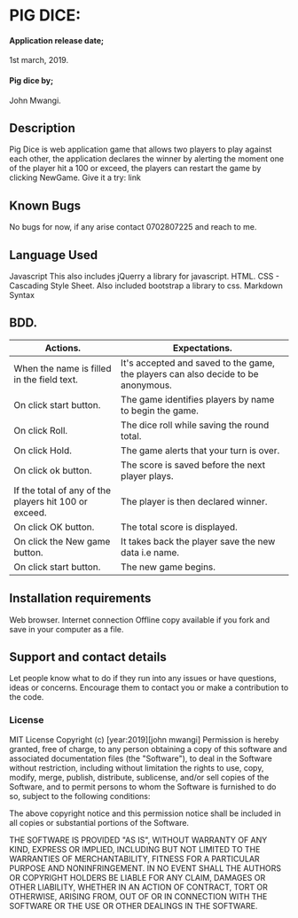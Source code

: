 # PIG DICE:

#### Application release date;

1st march, 2019.

#### Pig dice by;

John Mwangi.

## Description

Pig Dice is web application game that allows two players to play against each other, the application declares the winner by alerting the moment one of the player hit a 100 or exceed, the players can restart the game by clicking NewGame. Give it a try: link

## Known Bugs

No bugs for now, if any arise contact 0702807225 and reach to me.

## Language Used

Javascript This also includes jQuerry a library for javascript.
HTML.
CSS - Cascading Style Sheet. Also included bootstrap a library to css.
Markdown Syntax

## BDD.

| Actions.                                              | Expectations.                                                                     |
| ----------------------------------------------------- | --------------------------------------------------------------------------------- |
| When the name is filled in the field text.            | It's accepted and saved to the game, the players can also decide to be anonymous. |
| On click start button.                                | The game identifies players by name to begin the game.                            |
| On click Roll.                                        | The dice roll while saving the round total.                                       |
| On click Hold.                                        | The game alerts that your turn is over.                                           |
| On click ok button.                                   | The score is saved before the next player plays.                                  |
| If the total of any of the players hit 100 or exceed. | The player is then declared winner.                                               |
| On click OK button.                                   | The total score is displayed.                                                     |
| On click the New game button.                         | It takes back the player save the new data i.e name.                              |
| On click start button.                                | The new game begins.                                                              |

## Installation requirements
Web browser.
Internet connection Offline copy available if you fork and save in your computer as a file.


## Support and contact details

Let people know what to do if they run into any issues or have questions, ideas or concerns.  Encourage them to contact you or make a contribution to the code.

### License

MIT License
Copyright (c) [year:2019][john mwangi]
Permission is hereby granted, free of charge, to any person obtaining a copy of this software and associated documentation files (the "Software"), to deal in the Software without restriction, including without limitation the rights to use, copy, modify, merge, publish, distribute, sublicense, and/or sell copies of the Software, and to permit persons to whom the Software is furnished to do so, subject to the following conditions:

The above copyright notice and this permission notice shall be included in all copies or substantial portions of the Software.

THE SOFTWARE IS PROVIDED "AS IS", WITHOUT WARRANTY OF ANY KIND, EXPRESS OR IMPLIED, INCLUDING BUT NOT LIMITED TO THE WARRANTIES OF MERCHANTABILITY, FITNESS FOR A PARTICULAR PURPOSE AND NONINFRINGEMENT. IN NO EVENT SHALL THE AUTHORS OR COPYRIGHT HOLDERS BE LIABLE FOR ANY CLAIM, DAMAGES OR OTHER LIABILITY, WHETHER IN AN ACTION OF CONTRACT, TORT OR OTHERWISE, ARISING FROM, OUT OF OR IN CONNECTION WITH THE SOFTWARE OR THE USE OR OTHER DEALINGS IN THE SOFTWARE.

